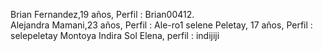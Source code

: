 Brian Fernandez,19 años, Perfil : Brian00412.  
Alejandra Mamani,23 años, Perfil : Ale-ro1
selene Peletay, 17 años, Perfil : selepeletay
Montoya Indira Sol Elena, perfil : indijiji
